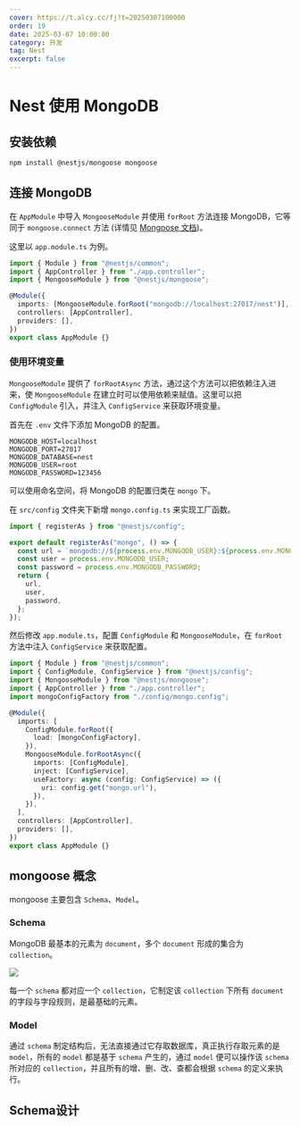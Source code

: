 ```yaml
---
cover: https://t.alcy.cc/fj?t=20250307100000
order: 19
date: 2025-03-07 10:00:00
category: 开发
tag: Nest
excerpt: false
---
```


# Nest 使用 MongoDB

## 安装依赖

```sh
npm install @nestjs/mongoose mongoose
```

## 连接 MongoDB

在 `AppModule` 中导入 `MongooseModule` 并使用 `forRoot` 方法连接 MongoDB，它等同于 `mongoose.connect` 方法 (详情见 [Mongoose 文档](https://mongoosejs.com/docs/connections.html))。

这里以 `app.module.ts` 为例。

```typescript
import { Module } from "@nestjs/common";
import { AppController } from "./app.controller";
import { MongooseModule } from "@nestjs/mongoose";

@Module({
  imports: [MongooseModule.forRoot("mongodb://localhost:27017/nest")],
  controllers: [AppController],
  providers: [],
})
export class AppModule {}
```

### 使用环境变量

`MongooseModule` 提供了 `forRootAsync` 方法，通过这个方法可以把依赖注入进来，使 `MongooseModule` 在建立时可以使用依赖来赋值。这里可以把 `ConfigModule` 引入，并注入 `ConfigService` 来获取环境变量。

首先在 `.env` 文件下添加 MongoDB 的配置。

```
MONGODB_HOST=localhost
MONGODB_PORT=27017
MONGODB_DATABASE=nest
MONGODB_USER=root
MONGODB_PASSWORD=123456
```

可以使用命名空间，将 MongoDB 的配置归类在 `mongo` 下。

在 `src/config` 文件夹下新增 `mongo.config.ts` 来实现工厂函数。

```typescript
import { registerAs } from "@nestjs/config";

export default registerAs("mongo", () => {
  const url = `mongodb://${process.env.MONGODB_USER}:${process.env.MONGODB_PASSWORD}@${process.env.MONGODB_HOST}:${process.env.MONGODB_PORT}/${process.env.MONGODB_DATABASE}`;
  const user = process.env.MONGODB_USER;
  const password = process.env.MONGODB_PASSWORD;
  return {
    url,
    user,
    password,
  };
});
```

然后修改 `app.module.ts`，配置 `ConfigModule` 和 `MongooseModule`，在 `forRoot` 方法中注入 `ConfigService` 来获取配置。

```typescript
import { Module } from "@nestjs/common";
import { ConfigModule, ConfigService } from "@nestjs/config";
import { MongooseModule } from "@nestjs/mongoose";
import { AppController } from "./app.controller";
import mongoConfigFactory from "./config/mongo.config";

@Module({
  imports: [
    ConfigModule.forRoot({
      load: [mongoConfigFactory],
    }),
    MongooseModule.forRootAsync({
      imports: [ConfigModule],
      inject: [ConfigService],
      useFactory: async (config: ConfigService) => ({
        uri: config.get("mongo.url"),
      }),
    }),
  ],
  controllers: [AppController],
  providers: [],
})
export class AppModule {}
```

## mongoose 概念

mongoose 主要包含 `Schema`、`Model`。

### Schema

MongoDB 最基本的元素为 `document`，多个 `document` 形成的集合为 `collection`。

![](https://happier-blog.oss-cn-qingdao.aliyuncs.com/NestStudyNotes/Nest%E4%BD%BF%E7%94%A8MongoDB01.jpg)

每一个 `schema` 都对应一个 `collection`，它制定该 `collection` 下所有 `document` 的字段与字段规则，是最基础的元素。

### Model

通过 `schema` 制定结构后，无法直接通过它存取数据库，真正执行存取元素的是 `model`，所有的 `model` 都是基于 `schema` 产生的，通过 `model` 便可以操作该 `schema` 所对应的 `collection`，并且所有的增、删、改、查都会根据 `schema` 的定义来执行。

## Schema设计


